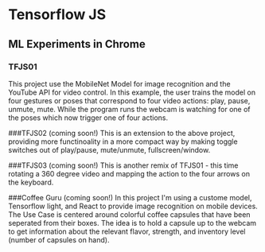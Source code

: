 # Tensorflow JS
## ML Experiments in Chrome

### TFJS01
This project use the MobileNet Model for image recognition and the YouTube API for video control. In this example, the user trains the model on four gestures or poses that correspond to four video actions: play, pause, unmute, mute. While the program runs the webcam is watching for one of the poses which now trigger one of four actions.

###TFJS02 (coming soon!)
This is an extension to the above project, providing more functinoality in a more compact way by making toggle switches out of play/pause, mute/unmute, fullscreen/window.

###TFJS03 (coming soon!)
This is another remix of TFJS01 - this time rotating a 360 degree video and mapping the action to the four arrows on the keyboard.

###Coffee Guru (coming soon!)
In this project I'm using a custome model, Tensorflow light, and React to provide image recognition on mobile devices. The Use Case is centered around colorful coffee capsules that have been seperated from their boxes. The idea is to hold a capsule up to the webcam to get information about the relevant flavor, strength, and inventory level (number of capsules on hand).

